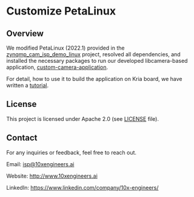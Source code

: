 # Customize PetaLinux
## Overview
We modified PetaLinux (2022.1) provided in the 
[zynqmp_cam_isp_demo_linux](https://github.com/bxinquan/zynqmp_cam_isp_demo_linux.git) project, resolved all dependencies, and installed the necessary packages to run our developed libcamera-based application, [custom-camera-application](https://github.com/10xEngineersTech/custom-camera-application.git).  

For detail, how to use it to build the application on Kria board, we have written a [tutorial](https://10xengineers.ai/updates/).

## License
This project is licensed under Apache 2.0 (see [LICENSE](LICENSE.txt) file).


## Contact
For any inquiries or feedback, feel free to reach out.

Email: isp@10xengineers.ai

Website: http://www.10xengineers.ai

LinkedIn: https://www.linkedin.com/company/10x-engineers/

